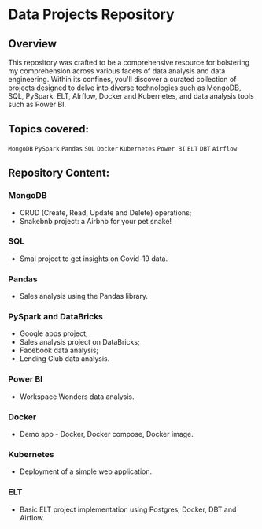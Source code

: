 # Data Projects Repository

## Overview
This repository was crafted to be a comprehensive resource for bolstering my comprehension across various facets of data analysis and data engineering. Within its confines, you'll discover a curated collection of projects designed to delve into diverse technologies such as MongoDB, SQL, PySpark, ELT, AIrflow, Docker and Kubernetes, and data analysis tools such as Power BI. 

## Topics covered:
`MongoDB` `PySpark` `Pandas` `SQL` `Docker` `Kubernetes` `Power BI` `ELT` `DBT` `Airflow` 

## Repository Content:

### MongoDB
- CRUD (Create, Read, Update and Delete) operations;
- Snakebnb project: a Airbnb for your pet snake!

### SQL
- Smal project to get insights on Covid-19 data.

### Pandas
- Sales analysis using the Pandas library.

### PySpark and DataBricks
- Google apps project;
- Sales analysis project on DataBricks;
- Facebook data analysis;
- Lending Club data analysis.

### Power BI
  - Workspace Wonders data analysis.

### Docker
- Demo app - Docker, Docker compose, Docker image.

### Kubernetes
- Deployment of a simple web application.

### ELT
  - Basic ELT project implementation using Postgres, Docker, DBT and Airflow.
